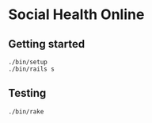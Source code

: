 # Social Health Online

## Getting started

```
./bin/setup
./bin/rails s
```

## Testing

```
./bin/rake
```
